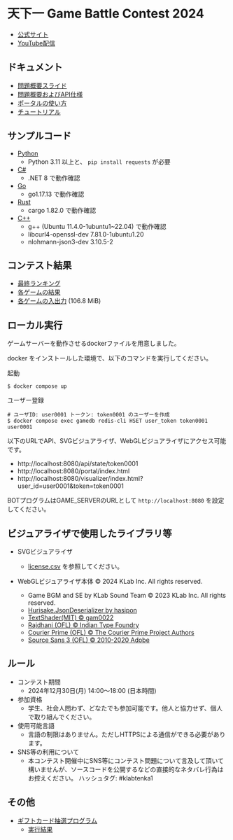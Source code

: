 # 天下一 Game Battle Contest 2024

- [公式サイト](https://tenka1.klab.jp/2024/)
- [YouTube配信](https://www.youtube.com/watch?v=jYSpojU0xXU)

## ドキュメント

- [問題概要スライド](abstract.pdf)
- [問題概要およびAPI仕様](problem.md)
- [ポータルの使い方](portal.md)
- [チュートリアル](tutorial.md)

## サンプルコード

- [Python](py)
  - Python 3.11 以上と、 `pip install requests` が必要
- [C#](cs)
  - .NET 8 で動作確認
- [Go](go)
  - go1.17.13 で動作確認
- [Rust](rust)
  - cargo 1.82.0 で動作確認
- [C++](cpp)
  - g++ (Ubuntu 11.4.0-1ubuntu1~22.04) で動作確認
  - libcurl4-openssl-dev 7.81.0-1ubuntu1.20
  - nlohmann-json3-dev 3.10.5-2

## コンテスト結果

- [最終ランキング](lottery/result.tsv)
- [各ゲームの結果](result/ranking.tsv)
- [各ゲームの入出力](https://tenka1.klab.jp/2024/result.zip) (106.8 MiB)


## ローカル実行
ゲームサーバーを動作させるdockerファイルを用意しました。

docker をインストールした環境で、以下のコマンドを実行してください。

起動
```
$ docker compose up
```

ユーザー登録
```
# ユーザID: user0001 トークン: token0001 のユーザーを作成
$ docker compose exec gamedb redis-cli HSET user_token token0001 user0001
```

以下のURLでAPI、SVGビジュアライザ、WebGLビジュアライザにアクセス可能です。
- http://localhost:8080/api/state/token0001
- http://localhost:8080/portal/index.html
- http://localhost:8080/visualizer/index.html?user_id=user0001&token=token0001

BOTプログラムはGAME_SERVERのURLとして `http://localhost:8080` を設定してください。


## ビジュアライザで使用したライブラリ等
- SVGビジュアライザ
  - [license.csv](lb/portal/license.csv) を参照してください。

- WebGLビジュアライザ本体 © 2024 KLab Inc. All rights reserved.
  - Game BGM and SE by KLab Sound Team © 2023 KLab Inc. All rights reserved.
  - [Hurisake.JsonDeserializer by hasipon](https://github.com/hasipon/Hurisake.JsonDeserializer)
  - [TextShader(MIT) © gam0022](https://qiita.com/gam0022/items/f3b7a3e9821a67a5b0f3)
  - [Rajdhani (OFL) © Indian Type Foundry](https://fonts.google.com/specimen/Rajdhani)
  - [Courier Prime (OFL) © The Courier Prime Project Authors](https://fonts.google.com/specimen/Courier+Prime)
  - [Source Sans 3 (OFL) © 2010-2020 Adobe](https://fonts.google.com/specimen/Source+Sans+3)

## ルール

- コンテスト期間
  - 2024年12月30日(月) 14:00～18:00 (日本時間)
- 参加資格
  - 学生、社会人問わず、どなたでも参加可能です。他人と協力せず、個人で取り組んでください。
- 使用可能言語
  - 言語の制限はありません。ただしHTTPSによる通信ができる必要があります。
- SNS等の利用について
  - 本コンテスト開催中にSNS等にコンテスト問題について言及して頂いて構いませんが、ソースコードを公開するなどの直接的なネタバレ行為はお控えください。
ハッシュタグ: #klabtenka1

## その他

- [ギフトカード抽選プログラム](lottery/lottery.py)
  - [実行結果](lottery/output.txt)
